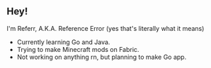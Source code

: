 ## Hey!
I'm Referr, A.K.A. Reference Error (yes that's literally what it means)  
  - Currently learning Go and Java.  
  - Trying to make Minecraft mods on Fabric.  
  - Not working on anything rn, but planning to make Go app.  
<!--
- 🔭 I’m currently working on ...
- 🌱 I’m currently learning ...
- 👯 I’m looking to collaborate on ...
- 🤔 I’m looking for help with ...
- 💬 Ask me about ...
- 📫 How to reach me: ...
- 😄 Pronouns: ...
- ⚡ Fun fact: ...
-->
